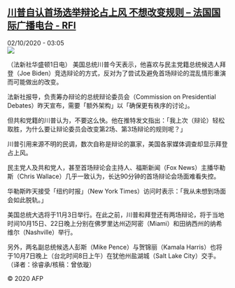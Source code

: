 <!--1601603702000-->
[川普自认首场选举辩论占上风  不想改变规则 – 法国国际广播电台 - RFI](http://www.rfi.fr//cn/contenu/20201002-%E5%B7%9D%E6%99%AE%E8%87%AA%E8%AE%A4%E9%A6%96%E5%9C%BA%E9%80%89%E4%B8%BE%E8%BE%A9%E8%AE%BA%E5%8D%A0%E4%B8%8A%E9%A3%8E-%E4%B8%8D%E6%83%B3%E6%94%B9%E5%8F%98%E8%A7%84%E5%88%99)
------

<div>02/10/2020 - 03:05</div><img src="https://s.rfi.fr/media/display/6080f6d2-0450-11eb-8c11-005056bff430/w:310/p:16x9/int0001b.201002090503.jpg"><div class="t-content__body u-clearfix"><p>（法新社华盛顿1日电）    美国总统川普今天表示，他喜欢与民主党籍总统候选人拜登（Joe Biden）竞选辩论的方式，反对为了尝试及避免首场辩论的混乱情形重演而可能做出的改变。</p><p>    法新社报导，负责筹办辩论的总统辩论委员会（Commission on Presidential Debates）昨天宣布，需要「额外架构」以「确保更有秩序的讨论」。</p><p>    但共和党籍的川普认为，不要这么快。他在推特发文指出：「我上次（辩论）轻松取胜，为什么要让辩论委员会改变第2场、第3场辩论的规则呢？」</p><p>    川普引用来源不明的民调，数次自称是辩论的赢家，美国各家媒体调查却显示拜登占上风。</p><p>    民主党人及共和党人，甚至首场辩论会主持人、福斯新闻（Fox News）主播华勒斯（Chris Wallace）几乎一致认为，长达90分钟的首场辩论会场面难看失控。</p><p>    华勒斯昨天接受「纽约时报」（New York Times）访问时表示：「我从未想到场面会如此脱轨。」</p><p>    美国总统大选将于11月3日举行。在此之前，川普和拜登还有两场辩论，将于当地时间10月15日、22日晚上分别在佛罗里达州迈阿密（Miami）和田纳西州的纳希维尔（Nashville）举行。</p><p>    另外，两名副总统候选人彭斯（Mike Pence）与贺锦丽（Kamala Harris）也将于10月7日晚上（台北时间8日上午）在犹他州盐湖城（Salt Lake City）交手。（译者：徐睿承/核稿：曾依璇）</p><p class="t-copyright">© 2020 AFP</p>        </div>

